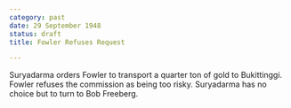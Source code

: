 ```yaml
---
category: past
date: 29 September 1948
status: draft
title: Fowler Refuses Request

---
```



Suryadarma orders Fowler to transport a quarter ton
of gold to Bukittinggi. Fowler refuses the commission as being too
risky. Suryadarma has no choice but to turn to Bob Freeberg.

